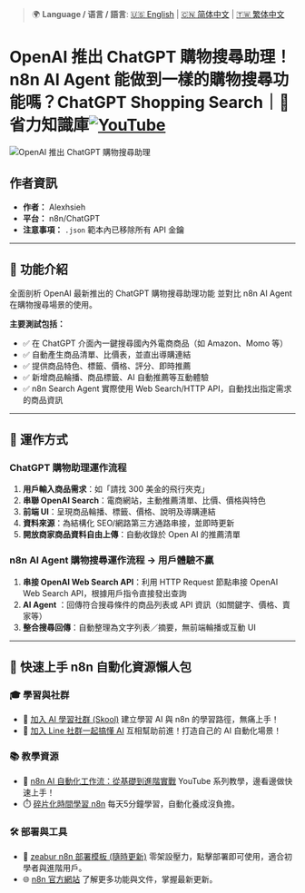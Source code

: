 > 🌍 **Language / 语言 / 語言**: [🇺🇸 English](./readme-en.md) | [🇨🇳 简体中文](./readme-cn.md) | [🇹🇼 繁体中文](./readme.md)
# OpenAI 推出 ChatGPT 購物搜尋助理！n8n AI Agent 能做到一樣的購物搜尋功能嗎？ChatGPT Shopping Search｜🧠 省力知識庫[![YouTube](https://img.shields.io/badge/Watch%20on-YouTube-red?logo=youtube)](https://youtu.be/5pkLFXLQp6U)

![OpenAI 推出 ChatGPT 購物搜尋助理](https://github.com/qwedsazxc78/ai-automation-n8n/blob/main/n8n/21-n8n-shopping-search-agent/cover.png?raw=true)

## 作者資訊

* **作者：** Alexhsieh
* **平台：** n8n/ChatGPT
* **注意事項：** `.json` 範本內已移除所有 API 金鑰

---

## 📌 功能介紹

全面剖析 OpenAI 最新推出的 ChatGPT 購物搜尋助理功能
並對比 n8n AI Agent 在購物搜尋場景的使用。

**主要測試包括：**

* ✅ 在 ChatGPT 介面內一鍵搜尋國內外電商商品（如 Amazon、Momo 等）
* ✅ 自動產生商品清單、比價表，並直出導購連結
* ✅ 提供商品特色、標籤、價格、評分、即時推薦
* ✅ 新增商品輪播、商品標籤、AI 自動推薦等互動體驗
* ✅ n8n Search Agent 實際使用 Web Search/HTTP API，自動找出指定需求的商品資訊

---

## 🔧 運作方式

### ChatGPT 購物助理運作流程

1. **用戶輸入商品需求**：如「請找 300 美金的飛行夾克」
2. **串聯 OpenAI Search**：電商網站，主動推薦清單、比價、價格與特色
3. **前端 UI**：呈現商品輪播、標籤、價格、說明及導購連結
4. **資料來源**：為結構化 SEO/網路第三方通路串接，並即時更新
5. **開放商家商品資料自由上傳**：自動收錄於 Open AI 的推薦清單

### n8n AI Agent 購物搜尋運作流程 -> 用戶體驗不贏

1. **串接 OpenAI Web Search API**：利用 HTTP Request 節點串接 OpenAI Web Search API，根據用戶指令直接發出查詢
2. **AI Agent** ：回傳符合搜尋條件的商品列表或 API 資訊（如關鍵字、價格、賣家等）
3. **整合搜尋回傳**：自動整理為文字列表／摘要，無前端輪播或互動 UI


---

## 🚀 快速上手 n8n 自動化資源懶人包

### 🎓 學習與社群

* 🔗 [加入 AI 學習社群 (Skool)](https://www.skool.com/ai-brain-alex/about?ref=5dde9b20e8e7432aa9a01df6e89685f4)
  建立學習 AI 與 n8n 的學習路徑，無痛上手！
* 🔗 [加入 Line 社群一起搞懂 AI](https://line.me/ti/g2/ZypIgLSzVPweRBgBqKvaRU10WEmnotuZOr7Lpg)
  互相幫助前進！打造自己的 AI 自動化場景！

### 📚 教學資源

* 🎥 [n8n AI 自動化工作流：從基礎到進階實戰](https://youtube.com/playlist?list=PLUf88uk7T54I83MBdbuXgUuA8rVklF4FA&si=wHsQw8YJu-erSdLd)
  YouTube 系列教學，邊看邊做快速上手！
* ⏱️ [碎片化時間學習 n8n](https://youtube.com/playlist?list=PLUf88uk7T54Iv6LV2NFgdTghaX2cPhtgH&si=G3gj2qn179ZFUqAZ)
  每天5分鐘學習，自動化養成沒負擔。

### 🛠️ 部署與工具

* 🧩 [zeabur n8n 部署模板 (隨時更新)](https://zeabur.com/zh-TW/templates/0TUVZ7?referralDesktop=qwedsazxc78)
  零架設壓力，點擊部署即可使用，適合初學者與進階用戶。
* 🌐 [n8n 官方網站](https://n8n.io/)
  了解更多功能與文件，掌握最新更新。
